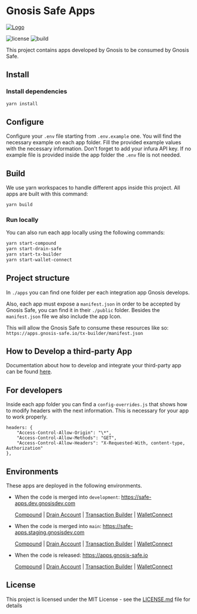 # Gnosis Safe Apps 

[![Logo](https://raw.githubusercontent.com/gnosis/safe-react-apps/main/assets/logo.png)](https://gnosis-safe.io/)

![license](https://img.shields.io/github/license/gnosis/safe-react-apps)
![build](https://img.shields.io/github/workflow/status/gnosis/safe-react-apps/Deploy%20safe%20apps/main)

This project contains apps developed by Gnosis to be consumed by Gnosis Safe.


## Install

### Install dependencies

```bash
yarn install
```

## Configure

Configure your `.env` file starting from `.env.example` one. You will find the necessary example on each app folder. Fill the provided example values with the necessary information. Don't forget to add your infura API key.
If no example file is provided inside the app folder the `.env` file is not needed.

## Build

We use yarn workspaces to handle different apps inside this project. All apps are built with this command:

```bash
yarn build
```

### Run locally
You can also run each app locally using the following commands:

```bash
yarn start-compound
yarn start-drain-safe
yarn start-tx-builder
yarn start-wallet-connect
```


## Project structure

In `./apps` you can find one folder per each integration app Gnosis develops.

Also, each app must expose a `manifest.json` in order to be accepted by Gnosis Safe, you can find it in their `./public` folder. Besides the `manifest.json` file we also include the app Icon.

This will allow the Gnosis Safe to consume these resources like so: `https://apps.gnosis-safe.io/tx-builder/manifest.json`

## How to Develop a third-party App

Documentation about how to develop and integrate your third-party app can be found [here](https://docs.gnosis.io/safe/docs/sdks_safe_apps/).

## For developers

Inside each app folder you can find a `config-overrides.js` that shows how to modify headers with the next information. This is necessary for your app to work properly.

```
headers: {
    "Access-Control-Allow-Origin": "\*",
    "Access-Control-Allow-Methods": "GET",
    "Access-Control-Allow-Headers": "X-Requested-With, content-type, Authorization"
},
```

## Environments
These apps are deployed in the following environments.
* When the code is merged into `development`: https://safe-apps.dev.gnosisdev.com

    [Compound](https://safe-apps.dev.gnosisdev.com/compound)
    | [Drain Account](https://safe-apps.dev.gnosisdev.com/drain-safe)
    | [Transaction Builder](https://safe-apps.dev.gnosisdev.com/tx-builder)
    | [WalletConnect](https://safe-apps.dev.gnosisdev.com/wallet-connect)

* When the code is merged into `main`: https://safe-apps.staging.gnosisdev.com

    [Compound](https://safe-apps.staging.gnosisdev.com/compound)
    | [Drain Account](https://safe-apps.staging.gnosisdev.com/drain-safe)
    | [Transaction Builder](https://safe-apps.staging.gnosisdev.com/tx-builder)
    | [WalletConnect](https://safe-apps.staging.gnosisdev.com/wallet-connect)

* When the code is released: https://apps.gnosis-safe.io

    [Compound](https://apps.gnosis-safe.io/compound)
    | [Drain Account](https://apps.gnosis-safe.io/drain-safe)
    | [Transaction Builder](https://apps.gnosis-safe.io/tx-builder)
    | [WalletConnect](https://apps.gnosis-safe.io/wallet-connect)

## License

This project is licensed under the MIT License - see the [LICENSE.md](LICENSE.md) file for details
